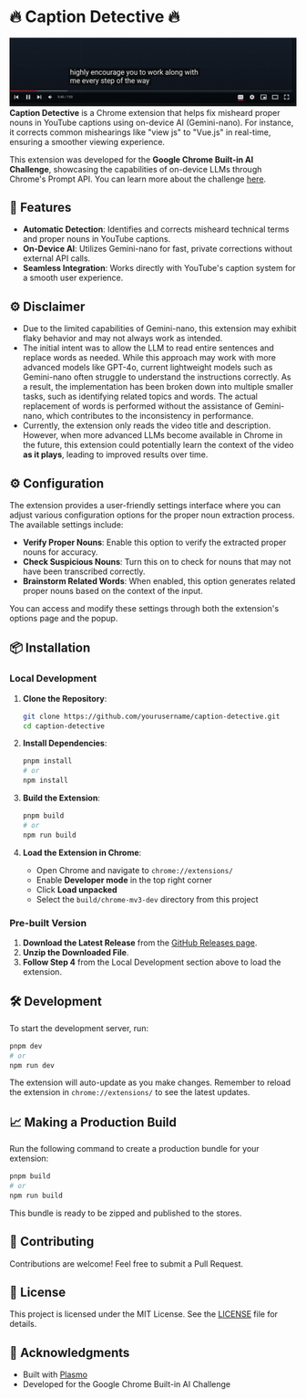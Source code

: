 # 🔥 Caption Detective 🔥

![Screenshot](./docs/screenshot.gif)
**Caption Detective** is a Chrome extension that helps fix misheard proper nouns in YouTube captions using on-device AI (Gemini-nano). For instance, it corrects common mishearings like "view js" to "Vue.js" in real-time, ensuring a smoother viewing experience.

This extension was developed for the **Google Chrome Built-in AI Challenge**, showcasing the capabilities of on-device LLMs through Chrome's Prompt API. You can learn more about the challenge [here](https://googlechromeai.devpost.com/?linkId=11071015).

## 🚀 Features

- **Automatic Detection**: Identifies and corrects misheard technical terms and proper nouns in YouTube captions.
- **On-Device AI**: Utilizes Gemini-nano for fast, private corrections without external API calls.
- **Seamless Integration**: Works directly with YouTube's caption system for a smooth user experience.

## ⚙️ Disclaimer

- Due to the limited capabilities of Gemini-nano, this extension may exhibit flaky behavior and may not always work as intended.
- The initial intent was to allow the LLM to read entire sentences and replace words as needed. While this approach may work with more advanced models like GPT-4o, current lightweight models such as Gemini-nano often struggle to understand the instructions correctly. As a result, the implementation has been broken down into multiple smaller tasks, such as identifying related topics and words. The actual replacement of words is performed without the assistance of Gemini-nano, which contributes to the inconsistency in performance.
- Currently, the extension only reads the video title and description. However, when more advanced LLMs become available in Chrome in the future, this extension could potentially learn the context of the video **as it plays**, leading to improved results over time.

## ⚙️ Configuration

The extension provides a user-friendly settings interface where you can adjust various configuration options for the proper noun extraction process. The available settings include:

- **Verify Proper Nouns**: Enable this option to verify the extracted proper nouns for accuracy.
- **Check Suspicious Nouns**: Turn this on to check for nouns that may not have been transcribed correctly.
- **Brainstorm Related Words**: When enabled, this option generates related proper nouns based on the context of the input.

You can access and modify these settings through both the extension's options page and the popup.

## 📦 Installation

### Local Development

1. **Clone the Repository**:
   ```bash
   git clone https://github.com/yourusername/caption-detective.git
   cd caption-detective
   ```

2. **Install Dependencies**:
   ```bash
   pnpm install
   # or
   npm install
   ```

3. **Build the Extension**:
   ```bash
   pnpm build
   # or
   npm run build
   ```

4. **Load the Extension in Chrome**:
   - Open Chrome and navigate to `chrome://extensions/`
   - Enable **Developer mode** in the top right corner
   - Click **Load unpacked**
   - Select the `build/chrome-mv3-dev` directory from this project

### Pre-built Version

1. **Download the Latest Release** from the [GitHub Releases page](https://github.com/yuichkun/caption-detective/releases).
2. **Unzip the Downloaded File**.
3. **Follow Step 4** from the Local Development section above to load the extension.

## 🛠️ Development

To start the development server, run:
```bash
pnpm dev
# or
npm run dev
```
The extension will auto-update as you make changes. Remember to reload the extension in `chrome://extensions/` to see the latest updates.

## 📈 Making a Production Build

Run the following command to create a production bundle for your extension:
```bash
pnpm build
# or
npm run build
```
This bundle is ready to be zipped and published to the stores.

## 🤝 Contributing

Contributions are welcome! Feel free to submit a Pull Request.

## 📜 License

This project is licensed under the MIT License. See the [LICENSE](LICENSE) file for details.

## 🙏 Acknowledgments

- Built with [Plasmo](https://docs.plasmo.com/)
- Developed for the Google Chrome Built-in AI Challenge
